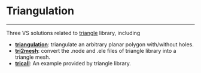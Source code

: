# Triangulation #
-------------------------------------

Three VS solutions related to [triangle](http://www.cs.cmu.edu/~quake/triangle.html) library, including
- **[triangulation](./triangulation/README.md)**: triangulate an arbitrary planar polygon with/without holes.
- **[tri2mesh](./tri2mesh/README.md)**: convert the .node and .ele files of triangle library into a triangle mesh.
- **[tricall](./tricall/README.md)**: An example provided by triangle library.

